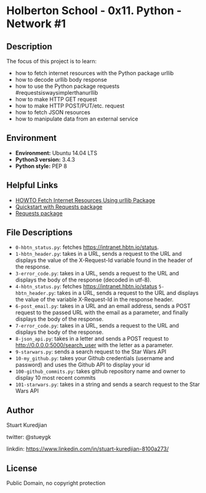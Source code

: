 # Holberton School - 0x11. Python - Network #1

## Description

The focus of this project is to learn:
* how to fetch internet resources with the Python package urllib
* how to decode urllib body response
* how to use the Python package requests #requestsiswaysimplerthanurllib
* how to make HTTP GET request
* how to make HTTP POST/PUT/etc. request
* how to fetch JSON resources
* how to manipulate data from an external service

## Environment
* __Environment:__ Ubuntu 14.04 LTS
* __Python3 version:__ 3.4.3
* __Python style:__ PEP 8

## Helpful Links
* <a href="https://docs.python.org/3/howto/urllib2.html">HOWTO Fetch Internet Resources Using urllib Package</a>
* <a href="http://docs.python-requests.org/en/master/user/quickstart/">Quickstart with Requests package</a>
* <a href="http://docs.python-requests.org/en/master/">Requests package</a>

## File Descriptions
- `0-hbtn_status.py`: fetches https://intranet.hbtn.io/status.
- `1-hbtn_header.py`: takes in a URL, sends a request to the URL and displays the value of the X-Request-Id variable found in the header of the response.
- `3-error_code.py`: takes in a URL, sends a request to the URL and displays the body of the response (decoded in utf-8).
- `4-hbtn_status.py`: fetches https://intranet.hbtn.io/status
`5-hbtn_header.py`: takes in a URL, sends a request to the URL and displays the value of the variable X-Request-Id in the response header.
- `6-post_email.py`: takes in a URL and an email address, sends a POST request to the passed URL with the email as a parameter, and finally displays the body of the response.
- `7-error_code.py`: takes in a URL, sends a request to the URL and displays the body of the response.
- `8-json_api.py`: takes in a letter and sends a POST request to http://0.0.0.0:5000/search_user with the letter as a parameter.
- `9-starwars.py`: sends a search request to the Star Wars API
- `10-my_github.py`: takes your Github credentials (username and password) and uses the Github API to display your id
- `100-github_commits.py`: takes github repository name and owner to display 10 most recent commits
- `101-starwars.py`: takes in a string and sends a search request to the Star Wars API

## Author
Stuart Kuredjian

twitter: @stueygk

linkdin: https://www.linkedin.com/in/stuart-kuredjian-8100a273/

## License
Public Domain, no copyright protection